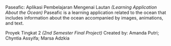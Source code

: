 Paseafic: Aplikasi Pembelajaran Mengenai Lautan _(Learning Application About the Ocean)_
Paseafic is a learning application related to the ocean that includes information about
the ocean accompanied by images, animations, and text.

Proyek Tingkat 2 _(2nd Semester Final Project)_ 
Created by:
Amanda Putri; Chyntia Assyifa; Marsa Adzkia
